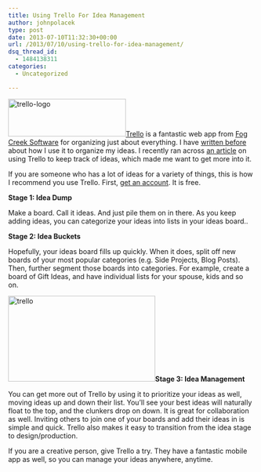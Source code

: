 ```yaml
---
title: Using Trello For Idea Management
author: johnpolacek
type: post
date: 2013-07-10T11:32:30+00:00
url: /2013/07/10/using-trello-for-idea-management/
dsq_thread_id:
  - 1484138311
categories:
  - Uncategorized

---
```


[<img src="/img/blog/2013/07/trello-logo.png" alt="trello-logo" width="240" height="77" class="alignleft size-full wp-image-1501" />][1][Trello][1] is a fantastic web app from [Fog Creek Software][2] for organizing just about everything. I have [written before][3] about how I use it to organize my ideas. I recently ran across [an article][4] on using Trello to keep track of ideas, which made me want to get more into it.

If you are someone who has a lot of ideas for a variety of things, this is how I recommend you use Trello. First, [get an account][5]. It is free.

**Stage 1: Idea Dump**
  
Make a board. Call it ideas. And just pile them on in there. As you keep adding ideas, you can categorize your ideas into lists in your ideas board..

**Stage 2: Idea Buckets**
  
Hopefully, your ideas board fills up quickly. When it does, split off new boards of your most popular categories (e.g. Side Projects, Blog Posts). Then, further segment those boards into categories. For example, create a board of Gift Ideas, and have individual lists for your spouse, kids and so on.

[<img src="/img/blog/2013/07/trello-300x175.jpg" alt="trello" width="300" height="175" class="alignright size-medium wp-image-1503" srcset="http://johnpolacek.com/wp-content/uploads/2013/07/trello-300x175.jpg 300w, http://johnpolacek.com/wp-content/uploads/2013/07/trello-500x292.jpg 500w, http://johnpolacek.com/wp-content/uploads/2013/07/trello.jpg 623w" sizes="(max-width: 300px) 100vw, 300px" />][1]**Stage 3: Idea Management**
  
You can get more out of Trello by using it to prioritize your ideas as well, moving ideas up and down their list. You’ll see your best ideas will naturally float to the top, and the clunkers drop on down. It is great for collaboration as well. Inviting others to join one of your boards and add their ideas in is simple and quick. Trello also makes it easy to transition from the idea stage to design/production.

If you are a creative person, give Trello a try. They have a fantastic mobile app as well, so you can manage your ideas anywhere, anytime.

 [1]: http://trello.com
 [2]: http://www.fogcreek.com
 [3]: http://johnpolacek.com/2013/02/03/idea-realification/
 [4]: http://feint.me/articles/keeping-track-of-ideas
 [5]: https://trello.com/signup